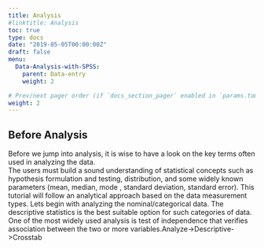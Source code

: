 ```yaml
---
title: Analysis
#linktitle: Analysis
toc: true
type: docs
date: "2019-05-05T00:00:00Z"
draft: false
menu:
  Data-Analysis-with-SPSS:
    parent: Data-entry
    weight: 2

# Prev/next pager order (if `docs_section_pager` enabled in `params.toml`)
weight: 2
---
```


## **Before Analysis**
Before we jump into analysis, it is wise to have a look on the key terms often used in analyzing the data.\
The users must build a sound understanding of statistical concepts such as hypothesis formulation and testing, distribution, and some widely known parameters (mean, median, mode , standard deviation, standard error).
This tutorial will follow an analytical approach based on the data measurement types. Lets begin with analyzing the nominal/categorical data.
The descriptive statistics is the best suitable option for such categories of data. One of the most widely used analysis is test of independence that verifies association between the two or more variables.Analyze->Descriptive->Crosstab




